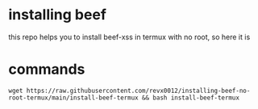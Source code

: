 # installing beef

this repo helps you to install beef-xss in termux with no root, so here it is

# commands
```wget https://raw.githubusercontent.com/revx0012/installing-beef-no-root-termux/main/install-beef-termux && bash install-beef-termux```
